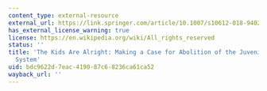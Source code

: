 ```yaml
---
content_type: external-resource
external_url: https://link.springer.com/article/10.1007/s10612-018-9402-2
has_external_license_warning: true
license: https://en.wikipedia.org/wiki/All_rights_reserved
status: ''
title: 'The Kids Are Alright: Making a Case for Abolition of the Juvenile Justice
  System'
uid: bdc9622d-7eac-4190-87c6-8236ca61ca52
wayback_url: ''
---
```


